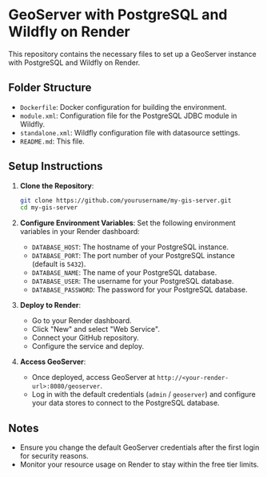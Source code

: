 # GeoServer with PostgreSQL and Wildfly on Render

This repository contains the necessary files to set up a GeoServer instance with PostgreSQL and Wildfly on Render.

## Folder Structure

- `Dockerfile`: Docker configuration for building the environment.
- `module.xml`: Configuration file for the PostgreSQL JDBC module in Wildfly.
- `standalone.xml`: Wildfly configuration file with datasource settings.
- `README.md`: This file.

## Setup Instructions

1. **Clone the Repository**:
    ```sh
    git clone https://github.com/yourusername/my-gis-server.git
    cd my-gis-server
    ```

2. **Configure Environment Variables**:
    Set the following environment variables in your Render dashboard:
    - `DATABASE_HOST`: The hostname of your PostgreSQL instance.
    - `DATABASE_PORT`: The port number of your PostgreSQL instance (default is `5432`).
    - `DATABASE_NAME`: The name of your PostgreSQL database.
    - `DATABASE_USER`: The username for your PostgreSQL database.
    - `DATABASE_PASSWORD`: The password for your PostgreSQL database.

3. **Deploy to Render**:
    - Go to your Render dashboard.
    - Click "New" and select "Web Service".
    - Connect your GitHub repository.
    - Configure the service and deploy.

4. **Access GeoServer**:
    - Once deployed, access GeoServer at `http://<your-render-url>:8080/geoserver`.
    - Log in with the default credentials (`admin` / `geoserver`) and configure your data stores to connect to the PostgreSQL database.

## Notes

- Ensure you change the default GeoServer credentials after the first login for security reasons.
- Monitor your resource usage on Render to stay within the free tier limits.
